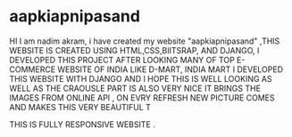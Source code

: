 # aapkiapnipasand
HI I am nadim akram, i have created my website  "aapkiapnipasand" ,THIS WEBSITE IS CREATED USING HTML,CSS,BIITSRAP, AND DJANGO,
I DEVELOPED THIS PROJECT AFTER LOOKING MANY OF TOP E-COMMERCE WEBSITE OF INDIA LIKE D-MART, INDIA MART
I DEVELOPED THIS WEBSITE WITH DJANGO AND I HOPE THIS IS WELL LOOKING AS WELL AS THE CRAOUSLE PART IS ALSO VERY NICE
IT BRINGS THE IMAGES FROM ONLINE API , ON EVRY REFRESH NEW PICTURE COMES AND MAKES THIS VERY BEAUTIFUL
T


THIS IS FULLY RESPONSIVE WEBSITE .
